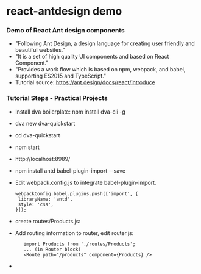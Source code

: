 # react-antdesign demo
### Demo of React Ant design components


* "Following Ant Design, a design language for creating user friendly and beautiful websites."
* "It is a set of high quality UI components and based on React Component."
* "Provides a work flow which is based on npm, webpack, and babel, supporting ES2015 and TypeScript."
* Tutorial source:  https://ant.design/docs/react/introduce

### Tutorial Steps - Practical Projects

* Install dva boilerplate: npm install dva-cli -g
* dva new dva-quickstart
* cd dva-quickstart
* npm start
* http://localhost:8989/
* npm install antd babel-plugin-import --save
* Edit webpack.config.js to integrate babel-plugin-import.

      webpackConfig.babel.plugins.push(['import', {  
       libraryName: 'antd',  
       style: 'css',  
      }]);  

* create routes/Products.js:
* Add routing information to router, edit router.js:

         import Products from './routes/Products';
         ... (in Router block)
         <Route path="/products" component={Products} />

*
